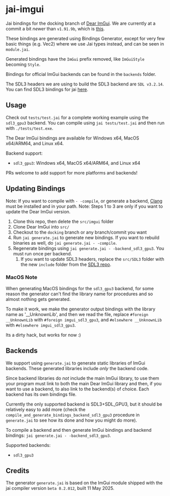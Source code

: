 # jai-imgui

Jai bindings for the docking branch of [Dear ImGui](https://github.com/ocornut/imgui/tree/docking). We are currently at a commit a bit *newer* than `v1.91.9b`, which is [this](https://github.com/ocornut/imgui/tree/e11ad6b77e5c7f7ed28467fec42fe2c72068b68e).

These bindings are generated using Bindings Generator, except for very few basic things (e.g. Vec2) where we use Jai types instead, and can be seen in `module.jai`.

Generated bindings have the `ImGui` prefix removed, like `ImGuiStyle` becoming `Style`.

Bindings for official ImGui backends can be found in the `backends` folder.

The SDL3 headers we are using to build the SDL3 backend are `SDL v3.2.14`. You can find SDL3 bindings for jai [here](github.com/overlord-systems/jai-sdl3).

## Usage

Check out `tests/test.jai` for a complete working example using the `sdl3_gpu3` backend. You can compile using `jai tests/test.jai` and then run with `./tests/test.exe`.

The Dear ImGui bindings are available for Windows x64, MacOS x64/ARM64, and Linux x64.

Backend support:

- `sdl3_gpu3`: Windows x64, MacOS x64/ARM64, and Linux x64

PRs welcome to add support for more platforms and backends!

## Updating Bindings

Note: If you want to compile with `- -compile`, or generate a backend, [Clang](https://llvm.org) must be installed and in your path.
Note: Steps 1 to 3 are only if you want to update the Dear ImGui version.

1. Clone this repo, then delete the `src/imgui` folder
2. Clone Dear ImGui into `src/`
3. Checkout to the `docking` branch or any branch/commit you want
4. Run `jai generate.jai` to generate new bindings. If you want to rebuild binaries as well, do `jai generate.jai - -compile`.
5. Regenerate bindings using `jai generate.jai - -backend_sdl3_gpu3`. You must run once per backend.
   1. If you want to update SDL3 headers, replace the `src/SDL3` folder with the new `include` folder from the [SDL3 repo](https://github.com/libsdl-org/SDL).

### MacOS Note

When generating MacOS bindings for the `sdl3_gpu3` backend, for some reason the generator can't find
the library name for procedures and so almost nothing gets generated.

To make it work, we make the generator output bindings with the library name as '__UnknownLib', and then
we read the file, replace `#foreign __UnknownLib` with `#foreign imgui_sdl3_gpu3`, and `#elsewhere __UnknownLib` with `#elsewhere imgui_sdl3_gpu3`.

Its a dirty hack, but works for now :)

## Backends

We support using `generate.jai` to generate static libraries of ImGui backends. These generated libraries include *only* the backend code.

Since backend libraries do *not* include the main ImGui library, to use them your program must link to both the main Dear ImGui library and then, if you want to use a backend, to also link to the backend(s) of choice. Each backend has its own bindings file.

Currently the only supported backend is SDL3+SDL_GPU3, but it should be relatively easy to add more (check the `compile_and_generate_bindings_backend_sdl3_gpu3` procedure in `generate.jai` to see how its done and how you might do more).

To compile a backend and then generate ImGui bindings and backend bindings: `jai generate.jai - -backend_sdl3_gpu3`.

Supported backends:

- `sdl3_gpu3`

## Credits

The generator `generate.jai` is based on the ImGui module shipped with the jai compiler version `beta 0.2.012`, built 11 May 2025.

